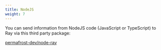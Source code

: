 ```yaml
---
title: NodeJS
weight: 7
---
```


You can send information from NodeJS code (JavaScript or TypeScript) to Ray via this third party package:

[permafrost-dev/node-ray](https://github.com/permafrost-dev/node-ray)
